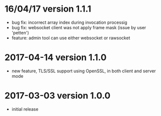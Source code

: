 
# 16/04/17 version 1.1.1

  * bug fix: incorrect array index during invocation processig
  * bug fix: websocket client was not apply frame mask (issue by user 'petten')
  * feature: admin tool can use either websocket or rawsocket

# 2017-04-14 version 1.1.0

  * new feature, TLS/SSL support using OpenSSL, in both client and server mode

# 2017-03-03 version 1.0.0

  * initial release

